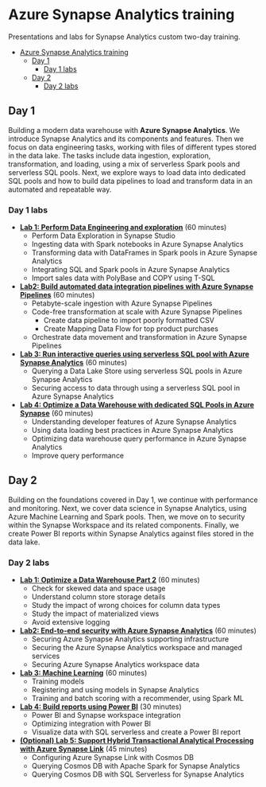 # Azure Synapse Analytics training

Presentations and labs for Synapse Analytics custom two-day training.

- [Azure Synapse Analytics training](#azure-synapse-analytics-training)
  - [Day 1](#day-1)
    - [Day 1 labs](#day-1-labs)
  - [Day 2](#day-2)
    - [Day 2 labs](#day-2-labs)

## Day 1

Building a modern data warehouse with **Azure Synapse Analytics**. We introduce Synapse Analytics and its components and features. Then we focus on data engineering tasks, working with files of different types stored in the data lake. The tasks include data ingestion, exploration, transformation, and loading, using a mix of serverless Spark pools and serverless SQL pools. Next, we explore ways to load data into dedicated SQL pools and how to build data pipelines to load and transform data in an automated and repeatable way.

### Day 1 labs

- [**Lab 1: Perform Data Engineering and exploration**](labs/day1/lab1/README.md) (60 minutes)
  - Perform Data Exploration in Synapse Studio
  - Ingesting data with Spark notebooks in Azure Synapse Analytics
  - Transforming data with DataFrames in Spark pools in Azure Synapse Analytics
  - Integrating SQL and Spark pools in Azure Synapse Analytics
  - Import sales data with PolyBase and COPY using T-SQL
- [**Lab2: Build automated data integration pipelines with Azure Synapse Pipelines**](labs/day1/lab2/README.md) (60 minutes)
  - Petabyte-scale ingestion with Azure Synapse Pipelines
  - Code-free transformation at scale with Azure Synapse Pipelines
    - Create data pipeline to import poorly formatted CSV
    - Create Mapping Data Flow for top product purchases
  - Orchestrate data movement and transformation in Azure Synapse Pipelines
- [**Lab 3: Run interactive queries using serverless SQL pool with Azure Synapse Analytics**](labs/day1/lab3/README.md) (60 minutes)
  - Querying a Data Lake Store using serverless SQL pools in Azure Synapse Analytics
  - Securing access to data through using a serverless SQL pool in Azure Synapse Analytics
- [**Lab 4: Optimize a Data Warehouse with dedicated SQL Pools in Azure Synapse**](labs/day1/lab4/README.md) (60 minutes)
  - Understanding developer features of Azure Synapse Analytics
  - Using data loading best practices in Azure Synapse Analytics
  - Optimizing data warehouse query performance in Azure Synapse Analytics
  - Improve query performance

## Day 2

Building on the foundations covered in Day 1, we continue with performance and monitoring. Next, we cover data science in Synapse Analytics, using Azure Machine Learning and Spark pools. Then, we move on to security within the Synapse Workspace and its related components. Finally, we create Power BI reports within Synapse Analytics against files stored in the data lake.

### Day 2 labs

- [**Lab 1: Optimize a Data Warehouse Part 2**](labs/day2/lab1/README.md) (60 minutes)
  - Check for skewed data and space usage
  - Understand column store storage details
  - Study the impact of wrong choices for column data types
  - Study the impact of materialized views
  - Avoid extensive logging
- [**Lab2: End-to-end security with Azure Synapse Analytics**](labs/day2/lab2/README.md) (60 minutes)
  - Securing Azure Synapse Analytics supporting infrastructure
  - Securing the Azure Synapse Analytics workspace and managed services
  - Securing Azure Synapse Analytics workspace data
- [**Lab 3: Machine Learning**](labs/day2/lab3/README.md) (60 minutes)
  - Training models
  - Registering and using models in Synapse Analytics
  - Training and batch scoring with a recommender, using Spark ML
- [**Lab 4: Build reports using Power BI**](labs/day2/lab4/README.md) (30 minutes)
  - Power BI and Synapse workspace integration
  - Optimizing integration with Power BI
  - Visualize data with SQL serverless and create a Power BI report
- [**(Optional) Lab 5: Support Hybrid Transactional Analytical Processing with Azure Synapse Link**](labs/day2/lab5/README.md) (45 minutes)
  - Configuring Azure Synapse Link with Cosmos DB
  - Querying Cosmos DB with Apache Spark for Synapse Analytics
  - Querying Cosmos DB with SQL Serverless for Synapse Analytics
